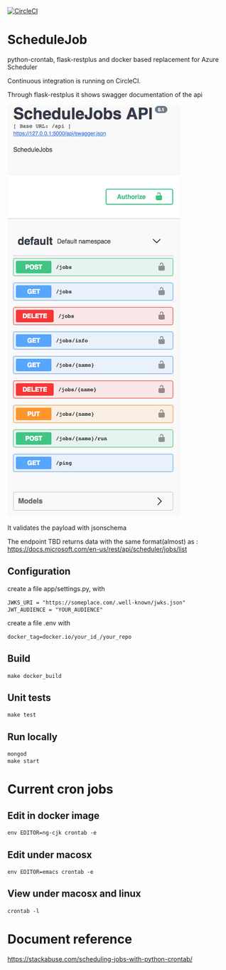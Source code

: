 [![CircleCI](https://circleci.com/gh/CaptorAB/JobsScheduler.svg?style=svg)](https://circleci.com/gh/CaptorAB/JobsScheduler)


# ScheduleJob
python-crontab, flask-restplus and docker based replacement for Azure Scheduler


Continuous integration is running on CircleCI.

Through flask-restplus it shows swagger documentation of the api

![swagger](docs/images/swagger.png "swagger")

It validates the payload with jsonschema


The  endpoint TBD returns data with the same format(almost) as :
https://docs.microsoft.com/en-us/rest/api/scheduler/jobs/list


## Configuration
create a file app/settings.py, with
```
JWKS_URI = "https://someplace.com/.well-known/jwks.json"
JWT_AUDIENCE = "YOUR_AUDIENCE"
```


create a file .env with
``` 
docker_tag=docker.io/your_id_/your_repo
```

## Build
``` 
make docker_build
```

## Unit tests
```
make test
```

## Run locally
``` 
mongod
make start
```

# Current cron jobs

## Edit in docker image

```
env EDITOR=ng-cjk crontab -e
```

## Edit under macosx
```
env EDITOR=emacs crontab -e
```

## View under macosx and linux
```
crontab -l
```


# Document reference
https://stackabuse.com/scheduling-jobs-with-python-crontab/


